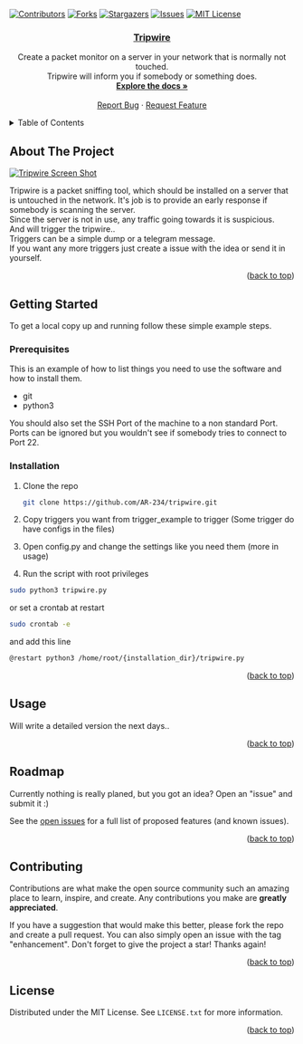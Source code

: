 <div id="top"></div>

<!-- PROJECT SHIELDS -->
<!--
*** I'm using markdown "reference style" links for readability.
*** Reference links are enclosed in brackets [ ] instead of parentheses ( ).
*** See the bottom of this document for the declaration of the reference variables
*** for contributors-url, forks-url, etc. This is an optional, concise syntax you may use.
*** https://www.markdownguide.org/basic-syntax/#reference-style-links
-->
[![Contributors][contributors-shield]][contributors-url]
[![Forks][forks-shield]][forks-url]
[![Stargazers][stars-shield]][stars-url]
[![Issues][issues-shield]][issues-url]
[![MIT License][license-shield]][license-url]
<br />
<div align="center">
  <a href="https://github.com/AR-234/tripwire">
    <h3 align="center">Tripwire</h3>
  </a>

  <p align="center">
    Create a packet monitor on a server in your network that is normally not touched.
    <br />
    Tripwire will inform you if somebody or something does.
    <br />
    <a href="https://github.com/AR-234/tripwire"><strong>Explore the docs »</strong></a>
    <br />
    <br />
    <a href="https://github.com/AR-234/tripwire/issues">Report Bug</a>
    ·
    <a href="https://github.com/AR-234/tripwire/issues">Request Feature</a>
  </p>
</div>

<!-- TABLE OF CONTENTS -->
<details>
  <summary>Table of Contents</summary>
  <ol>
    <li>
      <a href="#about-the-project">About The Project</a>
      <ul>
        <li><a href="#built-with">Built With</a></li>
      </ul>
    </li>
    <li>
      <a href="#getting-started">Getting Started</a>
      <ul>
        <li><a href="#prerequisites">Prerequisites</a></li>
        <li><a href="#installation">Installation</a></li>
      </ul>
    </li>
    <li><a href="#usage">Usage</a></li>
    <li><a href="#contributing">Contributing</a></li>
    <li><a href="#license">License</a></li>
    <li><a href="#contact">Contact</a></li>
  </ol>
</details>



<!-- ABOUT THE PROJECT -->
## About The Project

[![Tripwire Screen Shot][tripwire-screenshot]](https://github.com/AR-234/tripwire)

Tripwire is a packet sniffing tool, which should be installed on a server that 
is untouched in the network. It's job is to provide an early response if somebody 
is scanning the server. 
<br>
Since the server is not in use, any traffic going towards it is suspicious.<br>
And will trigger the tripwire..
<br>
Triggers can be a simple dump or a telegram message.
<br>
If you want any more triggers just create a issue with the idea or send it in yourself.

<p align="right">(<a href="#top">back to top</a>)</p>

<!-- GETTING STARTED -->
## Getting Started

To get a local copy up and running follow these simple example steps.

### Prerequisites

This is an example of how to list things you need to use the software and how to install them.
* git
* python3

You should also set the SSH Port of the machine to a non standard Port.
Ports can be ignored but you wouldn't see if somebody tries to connect to Port 22.

### Installation

1. Clone the repo
   ```sh
   git clone https://github.com/AR-234/tripwire.git
   ```
2. Copy triggers you want from trigger_example to trigger (Some trigger do have configs in the files)

3. Open config.py and change the settings like you need them (more in usage)

4. Run the script with root privileges
```sh
sudo python3 tripwire.py
```
or set a crontab at restart
```sh
sudo crontab -e
```
and add this line
```sh
@restart python3 /home/root/{installation_dir}/tripwire.py
```

<p align="right">(<a href="#top">back to top</a>)</p>


<!-- USAGE EXAMPLES -->
## Usage

Will write a detailed version the next days..

<p align="right">(<a href="#top">back to top</a>)</p>



<!-- ROADMAP -->
## Roadmap

Currently nothing is really planed, but you got an idea? Open an "issue" and submit it :)

See the [open issues](https://github.com/AR-234/tripwire/issues) for a full list of proposed features (and known issues).

<p align="right">(<a href="#top">back to top</a>)</p>



<!-- CONTRIBUTING -->
## Contributing

Contributions are what make the open source community such an amazing place to learn, inspire, and create. Any contributions you make are **greatly appreciated**.

If you have a suggestion that would make this better, please fork the repo and create a pull request. You can also simply open an issue with the tag "enhancement".
Don't forget to give the project a star! Thanks again!

<p align="right">(<a href="#top">back to top</a>)</p>



<!-- LICENSE -->
## License

Distributed under the MIT License. See `LICENSE.txt` for more information.

<p align="right">(<a href="#top">back to top</a>)</p>


<!-- MARKDOWN LINKS & IMAGES -->
<!-- https://www.markdownguide.org/basic-syntax/#reference-style-links -->
[contributors-shield]: https://img.shields.io/github/contributors/AR-234/tripwire.svg?style=flat
[contributors-url]: https://github.com/AR-234/tripwire/graphs/contributors
[forks-shield]: https://img.shields.io/github/forks/AR-234/tripwire.svg?style=flat
[forks-url]: https://github.com/AR-234/tripwire/network/members
[stars-shield]: https://img.shields.io/github/stars/AR-234/tripwire.svg?style=flat
[stars-url]: https://github.com/AR-234/tripwire/stargazers
[issues-shield]: https://img.shields.io/github/issues/AR-234/tripwire.svg?style=flat
[issues-url]: https://github.com/AR-234/tripwire/issues
[license-shield]: https://img.shields.io/github/license/AR-234/tripwire.svg?style=flat
[license-url]: https://github.com/AR-234/tripwire/blob/master/LICENSE.txt
[tripwire-screenshot]: https://i.imgur.com/Leun5Cn.png
